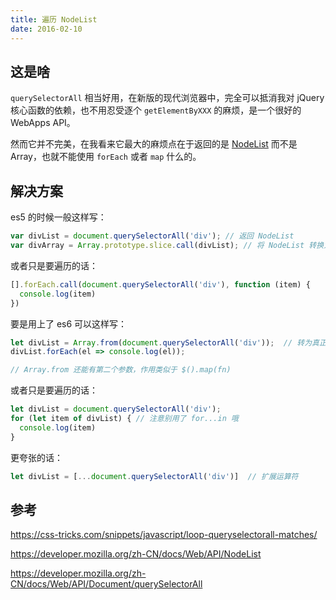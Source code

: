 ```yaml
---
title: 遍历 NodeList
date: 2016-02-10
---
```


## 这是啥

`querySelectorAll` 相当好用，在新版的现代浏览器中，完全可以抵消我对 jQuery 核心函数的依赖，也不用忍受逐个 `getElementByXXX` 的麻烦，是一个很好的 WebApps API。

然而它并不完美，在我看来它最大的麻烦点在于返回的是 [NodeList](https://developer.mozilla.org/zh-cn/DOM/NodeList) 而不是 Array，也就不能使用 `forEach` 或者 `map` 什么的。



## 解决方案

es5 的时候一般这样写：

``` javascript
var divList = document.querySelectorAll('div'); // 返回 NodeList
var divArray = Array.prototype.slice.call(divList); // 将 NodeList 转换为数组
```

或者只是要遍历的话：

``` javascript
[].forEach.call(document.querySelectorAll('div'), function (item) {
  console.log(item)
})
```



要是用上了 es6 可以这样写：

``` javascript
let divList = Array.from(document.querySelectorAll('div'));  // 转为真正的数组
divList.forEach(el => console.log(el));

// Array.from 还能有第二个参数，作用类似于 $().map(fn)
```

或者只是要遍历的话：

``` javascript
let divList = document.querySelectorAll('div');
for (let item of divList) { // 注意别用了 for...in 哦
  console.log(item)
}
```

更夸张的话：

``` javascript
let divList = [...document.querySelectorAll('div')]  // 扩展运算符
```



## 参考

https://css-tricks.com/snippets/javascript/loop-queryselectorall-matches/

https://developer.mozilla.org/zh-CN/docs/Web/API/NodeList

https://developer.mozilla.org/zh-CN/docs/Web/API/Document/querySelectorAll
